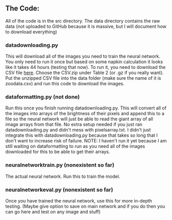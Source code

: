 ## The Code:

All of the code is in the src directory. The data directory contains the raw data (not uploaded to GitHub because it is massive, but I will document how to download everything)

### datadownloading.py
This will download all of the images you need to train the neural network. You only need to run it once but based on some napkin calculation it looks like it takes 44 hours (testing that now). To run it, you need to download the CSV file [here](https://data.galaxyzoo.org/). Choose the CSV.zip under Table 2 (or .gz if you really want). Put the unzipped CSV file into the data folder (make sure the name of it is zoodata.csv) and run this code to download the images.

### dataformatting.py (not done)
Run this once you finish running datadownloading.py. This will convert all of the images into arrays of the brightness of their pixels and append this to a file so the neural network will just be able to read the giant array of all image arrays from that file. No extra setup needed if you just ran datadownloading.py and didn't mess with pixelsarray.txt. I didn't just integrate this with datadownloading.py because that takes so long that I don't want to increase risk of failure. NOTE: I haven't run it yet because I am still waiting on dataformatting to run as you need all of the images downloaded for this to be able to get their arrays.

### neuralnetworktrain.py (nonexistent so far)
The actual neural network. Run this to train the model.

### neuralnetworkeval.py (nonexistent so far)
Once you have trained the neural network, use this for more in-depth testing. (Maybe give option to save on main network and if you do then you can go here and test on any image and stuff)